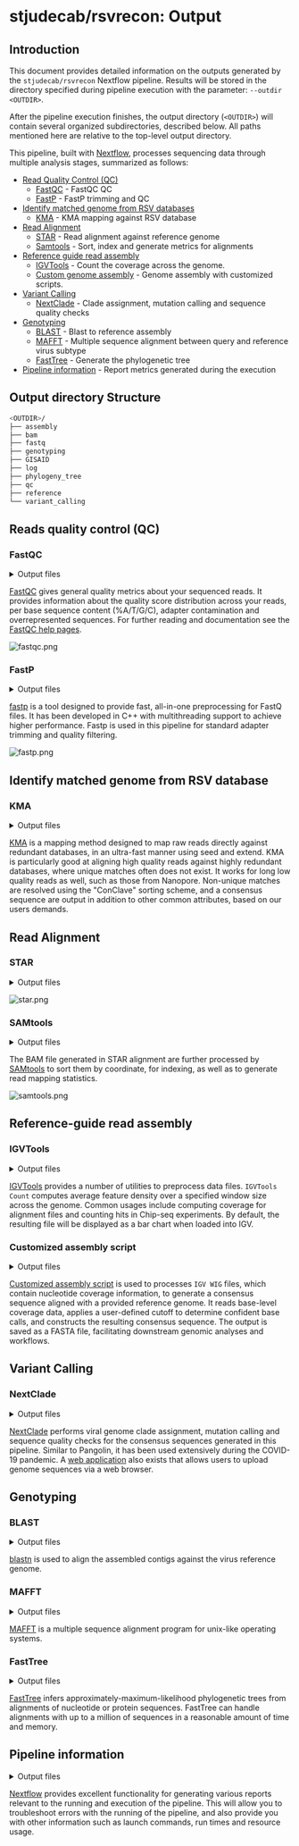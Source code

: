 # stjudecab/rsvrecon: Output

## Introduction

This document provides detailed information on the outputs generated by the `stjudecab/rsvrecon` Nextflow pipeline.
Results will be stored in the directory specified during pipeline execution with the parameter: `--outdir <OUTDIR>`.

After the pipeline execution finishes, the output directory (`<OUTDIR>`) will contain several organized subdirectories,
described below. All paths mentioned here are relative to the top-level output directory.

This pipeline, built with [Nextflow](https://www.nextflow.io/), processes sequencing data through multiple analysis
stages, summarized as follows:

- [Read Quality Control (QC)](#reads-quality-control-qc)
  - [FastQC](#fastqc) - FastQC QC
  - [FastP](#fastp) - FastP trimming and QC
- [Identify matched genome from RSV databases](#identify-matched-genome-from-rsv-database)
  - [KMA](#kma) - KMA mapping against RSV database
- [Read Alignment](#read-alignment)
  - [STAR](#star) - Read alignment against reference genome
  - [Samtools](#samtools) - Sort, index and generate metrics for alignments
- [Reference guide read assembly](#reference-guide-read-assembly)
  - [IGVTools](#igvtools) - Count the coverage across the genome.
  - [Custom genome assembly](#customized-assembly-script) - Genome assembly with customized scripts.
- [Variant Calling](#variant-calling)
  - [NextClade](#nextclade) - Clade assignment, mutation calling and sequence quality checks
- [Genotyping](#genotyping)
  - [BLAST](#blast) - Blast to reference assembly
  - [MAFFT](#mafft) - Multiple sequence alignment between query and reference virus subtype
  - [FastTree](#fasttree) - Generate the phylogenetic tree
- [Pipeline information](#pipeline-information) - Report metrics generated during the execution

## Output directory Structure

```bash
<OUTDIR>/
├── assembly
├── bam
├── fastq
├── genotyping
├── GISAID
├── log
├── phylogeny_tree
├── qc
├── reference
└── variant_calling
```

## Reads quality control (QC)

### FastQC

<details markdown="1">
<summary>Output files</summary>

- `<sample_id>/qc/fastqc/`
    - `pre_trim` and `post_trim`
        - `*_fastqc.html`: FastQC report containing quality metrics.
        - `*_fastqc.zip`: Zip archive containing the FastQC report, tab-delimited data file and plot images.

</details>

[FastQC](http://www.bioinformatics.babraham.ac.uk/projects/fastqc/) gives general quality metrics about your sequenced reads.
It provides information about the quality score distribution across your reads, per base sequence content (%A/T/G/C),
adapter contamination and overrepresented sequences. For further reading and documentation see the [FastQC help pages](http://www.bioinformatics.babraham.ac.uk/projects/fastqc/Help/).

![fastqc.png](assets/fastqc.png)

### FastP

<details markdown="1">
<summary>Output files</summary>

- `<sample_id>/fastq/trimmed_fastp`
    - `*.fastp.fastq.gz`: Trimmed and filtered reads file in FastQ format.
- `<sample_id>/qc/fastp/`
    - `*.fastp.html`: Trimming report in html format.
    - `*.fastp.json`: Trimming report in json format.
- `<sample_id>/log/fastp`
    - `*.fastp.log`: Trimming log file.

</details>

[fastp](https://github.com/OpenGene/fastp) is a tool designed to provide fast, all-in-one preprocessing for FastQ files.
It has been developed in C++ with multithreading support to achieve higher performance. Fastp is used in this pipeline
for standard adapter trimming and quality filtering.

![fastp.png](assets/fastp.png)

## Identify matched genome from RSV database

### KMA

<details markdown="1">
<summary>Output files</summary>

- `<sample_id>/reference/kma`
    - `stat/*.res`: The KMA mapping summary.
    - `*.fasta`: The best batched genome in `FASTA` format for `<sample_id>` in RSV database.
    - `*.gff`: The best matched genome in `GFF` format for `<sample_id>` in RSV database.

</details>

[KMA](https://github.com/genomicepidemiology/kma) is a mapping method designed to map raw reads directly against redundant databases,
in an ultra-fast manner using seed and extend. KMA is particularly good at aligning high quality reads against highly redundant databases,
where unique matches often does not exist. It works for long low quality reads as well, such as those from Nanopore.
Non-unique matches are resolved using the "ConClave" sorting scheme, and a consensus sequence are output in addition to
other common attributes, based on our users demands.

## Read Alignment

### STAR

<details markdown="1">
<summary>Output files</summary>

- `<sample_id>/log/star`
    - `*.Log.final.out`: STAR mapping log file.

</details>

![star.png](assets/star.png)

### SAMtools

<details markdown="1">
<summary>Output files</summary>

- `<sample_id>/bam`
    - `*.sorted.bam`: Coordinate sorted BAM file containing read alignment information.
    - `*.sorted.bam.bai`: Index file for coordinate sorted BAM file.
- `<sample_id>/qc/samtools/star`
    - `*.star.{stats,flagstat,idxstats}`: Read mapping statistics generated by [SAMtools](http://samtools.sourceforge.net/).

</details>

The BAM file generated in STAR alignment are further processed by [SAMtools](http://samtools.sourceforge.net/) to
sort them by coordinate, for indexing, as well as to generate read mapping statistics.

![samtools.png](assets/samtools.png)

## Reference-guide read assembly

### IGVTools

<details markdown="1">
<summary>Output files</summary>

- `<sample_id>/assembly/coverage`
    - `*.coverage.wig`: Average feature density across the genome.

</details>

[IGVTools](https://igv.org/doc/desktop/) provides a number of utilities to preprocess data files. `IGVTools Count`
computes average feature density over a specified window size across the genome. Common usages include computing
coverage for alignment files and counting hits in Chip-seq experiments. By default, the resulting file will be
displayed as a bar chart when loaded into IGV.

### Customized assembly script

<details markdown="1">
<summary>Output files</summary>

- `<sample_id>/assembly/fasta`
  - `*.consensus.fasta`: Assembled consensus genome fasta file.

</details>

[Customized assembly script](https://github.com/stjudecab/rsvrecon/blob/dev/bin/assemble_sequence.py) is used to
processes `IGV WIG` files, which contain nucleotide coverage information, to generate a consensus sequence aligned
with a provided reference genome. It reads base-level coverage data, applies a user-defined cutoff to  determine
confident base calls, and constructs the resulting consensus sequence. The output is saved as a FASTA file, facilitating
downstream genomic analyses and workflows.

## Variant Calling

### NextClade

<details markdown="1">
<summary>Output files</summary>

- `<sample_id>/variant_calling/nextclade`
  - `*.csv`: Analysis results from `NextClade` containing genome clade assignment, mutation calling and sequence quality checks.
- `<sample_id>/reference`
  - `*.nextclade.db`: The reference `Nextclade` database used by `<sample_id>`.

</details>

[NextClade](https://github.com/nextstrain/nextclade) performs viral genome clade assignment, mutation calling and
sequence quality checks for the consensus sequences generated in this pipeline. Similar to Pangolin, it has been used
extensively during the COVID-19 pandemic. A [web application](https://clades.nextstrain.org/) also exists that allows
users to upload genome sequences via a web browser.

## Genotyping

### BLAST

<details markdown="1">
<summary>Output files</summary>

- `<sample_id>/genotyping/<wholegenome/ggene>/blastn`
    - `*.txt`: BLAST results against the target virus.
- `<sample_id>/GISAID/blastn`
    - `*.txt`: BLAST results against the [GISAID](https://gisaid.org/) virus database.

</details>

[blastn](https://blast.ncbi.nlm.nih.gov/Blast.cgi?PAGE_TYPE=BlastSearch) is used to align the assembled contigs against
the virus reference genome.

### MAFFT

<details markdown="1">
<summary>Output files</summary>

- `<sample_id>/phylogeny_tree/<wholegenome/ggene>/mafft`
  - `*.fas`: Full alignment, containing both reference virus and query sequences.

</details>

[MAFFT](https://mafft.cbrc.jp/alignment/software/) is a multiple sequence alignment program for unix-like operating systems.

### FastTree

<details markdown="1">
<summary>Output files</summary>

- `<sample_id>/phylogeny_tree/<wholegenome/ggene>/fasttree`
  - `*.fasttree_phylogeny.tre`: Produces a [Newick](https://phylipweb.github.io/phylip/newicktree.html) format phylogeny from a multiple sequence alignment.

</details>

[FastTree](https://morgannprice.github.io/fasttree/) infers approximately-maximum-likelihood phylogenetic trees from
alignments of nucleotide or protein sequences. FastTree can handle alignments with up to a million of sequences in a
reasonable amount of time and memory.

## Pipeline information

<details markdown="1">
<summary>Output files</summary>

- `pipeline_info/`
    - Reports generated by Nextflow: `execution_report_<timestamp>.html`, `execution_timeline_<timestamp>.html`, `execution_trace_<timestamp>.txt`, `pipeline_dag_<timestamp>.dot`/`pipeline_dag_<timestamp>.svg` and `manifest_<timestamp>.bco.json`.
    - Reports generated by the pipeline: `pipeline_report.html`, `pipeline_report.txt` and `software_versions.yml`. The `pipeline_report*` files will only be present if the `--email` / `--email_on_fail` parameters are used when running the pipeline.
    - Parameters used by the pipeline run: `params_<timestamp>.json`.

</details>

[Nextflow](https://www.nextflow.io/docs/latest/tracing.html) provides excellent functionality for generating various reports
relevant to the running and execution of the pipeline. This will allow you to troubleshoot errors with the running of the pipeline,
and also provide you with other information such as launch commands, run times and resource usage.
